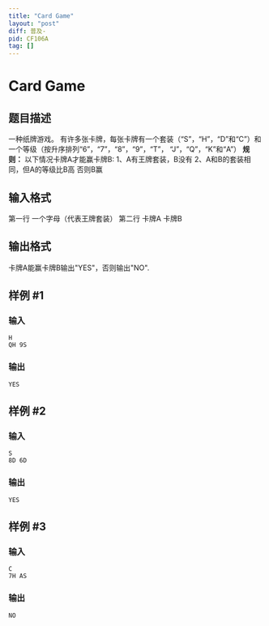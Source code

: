 ```yaml
---
title: "Card Game"
layout: "post"
diff: 普及-
pid: CF106A
tag: []
---
```


# Card Game

## 题目描述

一种纸牌游戏。
有许多张卡牌，每张卡牌有一个套装（“S”，“H”，“D”和“C”）和一个等级（按升序排列“6”，“7”，“8”，“9”，“T”， “J”，“Q”，“K”和“A”）
**规则：**
以下情况卡牌A才能赢卡牌B:
1、A有王牌套装，B没有
2、A和B的套装相同，但A的等级比B高
否则B赢

## 输入格式

第一行 一个字母（代表王牌套装）
第二行 卡牌A 卡牌B

## 输出格式

卡牌A能赢卡牌B输出"YES"，否则输出"NO".

## 样例 #1

### 输入

```
H
QH 9S

```

### 输出

```
YES

```

## 样例 #2

### 输入

```
S
8D 6D

```

### 输出

```
YES
```

## 样例 #3

### 输入

```
C
7H AS

```

### 输出

```
NO
```

